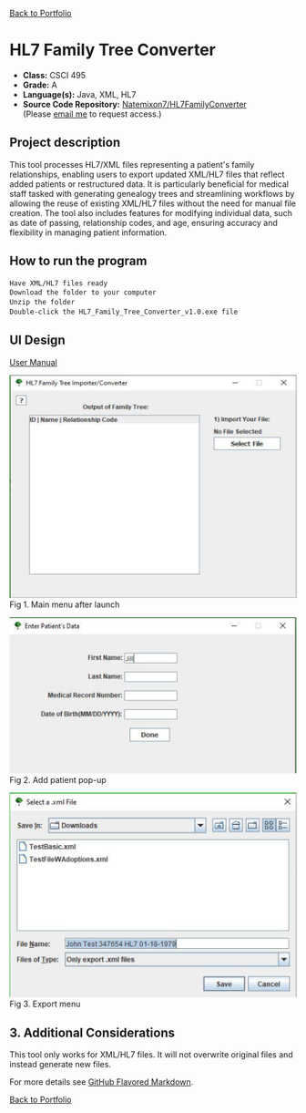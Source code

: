[Back to Portfolio](./)

HL7 Family Tree Converter
===============

-   **Class:** CSCI 495
-   **Grade:** A
-   **Language(s):** Java, XML, HL7
-   **Source Code Repository:** [Natemixon7/HL7FamilyConverter](https://github.com/Natemixon7/HL7FamilyTreeConverter)  
    (Please [email me](mailto:NRMixon@csustudent.net?subject=GitHub%20Access) to request access.)

## Project description

This tool processes HL7/XML files representing a patient's family relationships, enabling users to export updated XML/HL7 files that reflect added patients or restructured data. It is particularly beneficial for medical staff tasked with generating genealogy trees and streamlining workflows by allowing the reuse of existing XML/HL7 files without the need for manual file creation. The tool also includes features for modifying individual data, such as date of passing, relationship codes, and age, ensuring accuracy and flexibility in managing patient information.

## How to run the program

```bash
Have XML/HL7 files ready
Download the folder to your computer
Unzip the folder
Double-click the HL7_Family_Tree_Converter_v1.0.exe file
```

## UI Design

[User Manual](pdf/HL7FamilyTreeConverterUserGuide.pdf)

![screenshot](images/HL7Images/MainMenu.png)  
Fig 1. Main menu after launch

![screenshot](images/HL7Images/AddPatient.png)  
Fig 2. Add patient pop-up

![screenshot](images/HL7Images/Export.png)  
Fig 3. Export menu

## 3. Additional Considerations

This tool only works for XML/HL7 files. It will not overwrite original files and instead generate new files.

For more details see [GitHub Flavored Markdown](https://guides.github.com/features/mastering-markdown/).

[Back to Portfolio](./)
